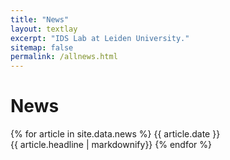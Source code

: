 ```yaml
---
title: "News"
layout: textlay
excerpt: "IDS Lab at Leiden University."
sitemap: false
permalink: /allnews.html
---
```


# News
{% for article in site.data.news %}
 {{ article.date }} <br>
 {{ article.headline | markdownify}}
{% endfor %}
</div>
